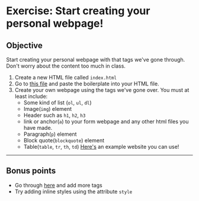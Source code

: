 # Exercise: Start creating your personal webpage!

## Objective

Start creating your personal webpage with that tags we've gone through. Don't worry about the content too much in class.

1. Create a new HTML file called `index.html`
1. Go to [this file](https://github.com/Chelsea-Dover/introToFrontEnd/blob/master/Day_1/boilerplate.html) and paste the boilerplate into your HTML file.
1. Create your own webpage using the tags we've gone over. You must at least include:
    - Some kind of list (`ol`, `ul`, `dl`)
    - Image(`img`) element
    - Header such as `h1`, `h2`, `h3`
    - link or anchor(`a`) to your form webpage and any other html files you have made.
    - Paragraph(`p`) element
    - Block quote(`blockquote`) element
    - Table(`table`, `tr`, `th`, `td`)
  [Here's](https://chelsea-dover.github.io/) an example website you can use!

------

## Bonus points

- Go through [here](https://www.w3schools.com/tags/) and add more tags
- Try adding inline styles using the attribute `style`

